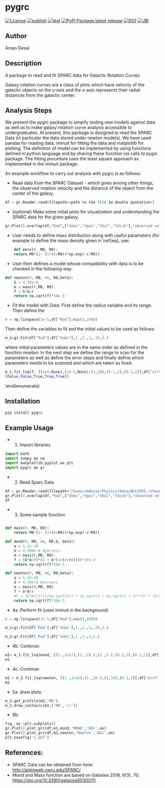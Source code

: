 # pygrc

[![License](https://img.shields.io/github/license/amanmdesai/pygrc)](https://github.com/amanmdesai/pygrc/blob/master/LICENSE.txt)
[![publish](https://github.com/amanmdesai/pygrc/actions/workflows/publish.yml/badge.svg)](https://github.com/amanmdesai/pygrc/actions/workflows/publish.yml)
[![test](https://github.com/amanmdesai/pygrc/actions/workflows/test.yaml/badge.svg)](https://github.com/amanmdesai/pygrc/actions/workflows/test.yaml)
[![PyPI Package latest release](https://img.shields.io/pypi/v/pygrc.svg)](https://pypi.python.org/pypi/pygrc)
[![DOI](https://zenodo.org/badge/DOI/10.5281/zenodo.7546312.svg)](https://doi.org/10.5281/zenodo.7546312)
[![JBI](https://img.shields.io/badge/Journal_of_Brief_Ideas-10.5281/zenodo.8092602-red.svg)](https://beta.briefideas.org/ideas/71d1533579769a11cae153150ce6f3ea)

## Author

Aman Desai

##  Description

A package to read and fit SPARC data for Galactic Rotation Curves


Galaxy rotation curves are a class of plots which have velocity of the galactic objects on the y-axis and the x-axis represents their radial distances from the galactic center. 


## Analysis Steps 

We present the pygrc package to simpify testing new models against data as well as to make galaxy rotation curve analysis accessible to undergraduates. At present, this package is designed to read the SPARC Data (in particular the data stored under newton models). We have used pandas for reading data, iminuit for fitting the data and matplotlib for plotting.  The definition of model can be implemented by using functions defined in python language and by sharing these function via calls to pygrc package. The fitting procedure uses the least square approach as implemented in the iminuit package. 

An example workflow to carry out analysis with pygrc is as follows: 

-  Read data from the SPARC Dataset - which gives among other things, the observed rotation velocity and the distance of the object from the center of the galaxy.

```python
df = gr.Reader.read(filepath=<path to the file in double quotation>)
```
- (optional) Make some initial plots for visualization and understanding the SPARC data for the given galaxy.

```python
gr.Plot().overlap(df,"Rad",["Vobs","Vgas","Vbul","Vdisk"],"observed velocity")
```

- User needs to define mass distribution along with useful parameters (for example to define the mass density given in \ref{eq}, use: 

```python
	def mass(r, M0, R0):
    return M0*(1- (1+(r/R0))*np.exp(-r/R0))
```

- User then defines a model whose compatibility with data is to be checked in the following way:

```python
def newton(r, M0, rc, R0,beta):
    G = 4.30e-6  
    m = mass(r,M0, R0)
    f = G*m/r
    return np.sqrt(f)*10e-3
```

- Fit the model with Data. First define the radius variable and its range. Then define the  


```python
r = np.linspace(1e-5,df["Rad"].max(),2000)
```

Then define the variables to fit and the initial values to be used as follows:

```python
m_1=gr.Fit(df["Rad"],df["Vobs"],1.,1.,3,.35,1.)
```

where initial parameters values are in the same order as defined in the function *newton*. In the next step we define the range to scan for the parameters as well as define the error steps and finally define which parameters needs to be scanned and which are taken as fixed.

```python
m_1.fit_lsq(f, [(1e4,None),(1e-1,None),(1,10),(0.1,2),(0.1,2)],df['errV'],\\
[False,False,True,True,True])
```

\end{enumerate}



## Installation

```bash
pip install pygrc
```

## Example Usage

- 1. Import libraries

```python
import math
import numpy as np
import matplotlib.pyplot as plt
import pygrc as gr
```

- 2. Read Sparc Data

```python
df = gr.Reader.read(filepath="/home/amdesai/Physics/data/NGC5055_rotmod.dat")
gr.Plot().overlap(df,"Rad",["Vobs","Vgas","Vbul","Vdisk"],"observed velocity")
df
```

- 3.  Some sample function
```python

def mass(r, M0, R0):
    return M0*(1- (1+(r/R0))*np.exp(-r/R0))

def mond(r, M0, rc, R0,b, beta):
    a = 1.2e-10
    G = 4.300e-6 #parsecs
    m = mass(r,M0, R0)
    f = (G*m/r)*(1 + b*(1+(r/rc)))#*10e-3
    return np.sqrt(f)*10e-3

def newton(r, M0, rc, R0,beta):
    a = 1.2e-10
    G = 4.30e-6 #parsecs
    m = mass(r,M0, R0)
    f = G*m/r
    #f = (G*m/r)*(1/np.sqrt(2)) * np.sqrt(1 + np.sqrt(1 + (r**4) * (2*a/(G*m))**2))
    return np.sqrt(f)*10e-3
```

- 4a. Perform fit  (uses iminuit in the background)

```python
r = np.linspace(1e-5,df['Rad'].max(),2000)

m_1=gr.Fit(df['Rad'],df['Vobs'],1.,1.,3,.35,1.)

m_2=gr.Fit(df['Rad'],df['Vobs'],1.,1.,3,1.)
```

- 4b. Continue:

```python
m1= m_1.fit_lsq(mond, [(1.,1e17),(1.,10.),(2.,5.),(0.1,2),(0.1,2)],df['errV'],[False,False,True,True,True])
m1
```

- 4c. Continue:

```python
m2 = m_2.fit_lsq(newton, [(1.,1e16),(1.,10.),(1,10),(0.1,2)],df['errV'],[False,True,True,True])
m2
```

- 5a. draw plots
```python
m_2.get_profile(m2,'M0')
m_1.draw_contours(m1,['M0','rc'])
```

- 6b.

```python
fig, ax =plt.subplots()
gr.Plot().plot_grc(df,m1,mond,'MOND','NGC',ax)
gr.Plot().plot_grc(df,m2,newton,'Newton','NGC',ax)
plt.savefig('1.pdf')
```


## References:

- SPARC Data can be obtained from here: http://astroweb.cwru.edu/SPARC/
- Mond and Mass function are based on Galaxies 2018, 6(3), 70; https://doi.org/10.3390/galaxies6030070
